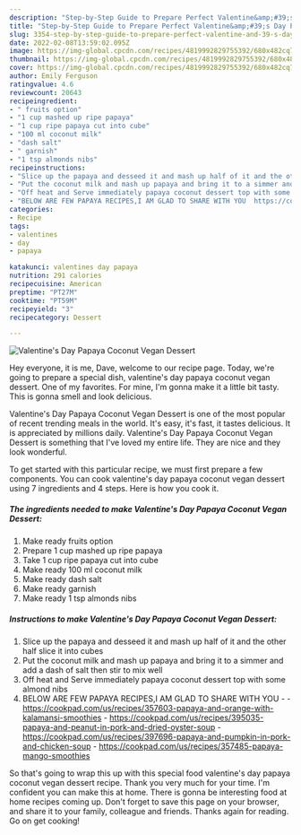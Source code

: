```yaml
---
description: "Step-by-Step Guide to Prepare Perfect Valentine&amp;#39;s Day Papaya Coconut Vegan Dessert"
title: "Step-by-Step Guide to Prepare Perfect Valentine&amp;#39;s Day Papaya Coconut Vegan Dessert"
slug: 3354-step-by-step-guide-to-prepare-perfect-valentine-and-39-s-day-papaya-coconut-vegan-dessert
date: 2022-02-08T13:59:02.095Z
image: https://img-global.cpcdn.com/recipes/4819992829755392/680x482cq70/valentines-day-papaya-coconut-vegan-dessert-recipe-main-photo.jpg
thumbnail: https://img-global.cpcdn.com/recipes/4819992829755392/680x482cq70/valentines-day-papaya-coconut-vegan-dessert-recipe-main-photo.jpg
cover: https://img-global.cpcdn.com/recipes/4819992829755392/680x482cq70/valentines-day-papaya-coconut-vegan-dessert-recipe-main-photo.jpg
author: Emily Ferguson
ratingvalue: 4.6
reviewcount: 20643
recipeingredient:
- " fruits option"
- "1 cup mashed up ripe papaya"
- "1 cup ripe papaya cut into cube"
- "100 ml coconut milk"
- "dash salt"
- " garnish"
- "1 tsp almonds nibs"
recipeinstructions:
- "Slice up the papaya and desseed it and mash up half of it and the other half slice it into cubes"
- "Put the coconut milk and mash up papaya and bring it to a simmer and add a dash of salt then stir to mix well"
- "Off heat and Serve immediately papaya coconut dessert top with some almond nibs"
- "BELOW ARE FEW PAPAYA RECIPES,I AM GLAD TO SHARE WITH YOU  https://cookpad.com/us/recipes/357603-papaya-and-orange-with-kalamansi-smoothies https://cookpad.com/us/recipes/395035-papaya-and-peanut-in-pork-and-dried-oyster-soup https://cookpad.com/us/recipes/397696-papaya-and-pumpkin-in-pork-and-chicken-soup https://cookpad.com/us/recipes/357485-papaya-mango-smoothies"
categories:
- Recipe
tags:
- valentines
- day
- papaya

katakunci: valentines day papaya 
nutrition: 291 calories
recipecuisine: American
preptime: "PT27M"
cooktime: "PT59M"
recipeyield: "3"
recipecategory: Dessert

---
```



![Valentine&#39;s Day Papaya Coconut Vegan Dessert](https://img-global.cpcdn.com/recipes/4819992829755392/680x482cq70/valentines-day-papaya-coconut-vegan-dessert-recipe-main-photo.jpg)

Hey everyone, it is me, Dave, welcome to our recipe page. Today, we're going to prepare a special dish, valentine&#39;s day papaya coconut vegan dessert. One of my favorites. For mine, I'm gonna make it a little bit tasty. This is gonna smell and look delicious.

Valentine&#39;s Day Papaya Coconut Vegan Dessert is one of the most popular of recent trending meals in the world. It's easy, it's fast, it tastes delicious. It is appreciated by millions daily. Valentine&#39;s Day Papaya Coconut Vegan Dessert is something that I've loved my entire life. They are nice and they look wonderful.




To get started with this particular recipe, we must first prepare a few components. You can cook valentine&#39;s day papaya coconut vegan dessert using 7 ingredients and 4 steps. Here is how you cook it.

<!--inarticleads1-->

##### The ingredients needed to make Valentine&#39;s Day Papaya Coconut Vegan Dessert:

1. Make ready  fruits option
1. Prepare 1 cup mashed up ripe papaya
1. Take 1 cup ripe papaya cut into cube
1. Make ready 100 ml coconut milk
1. Make ready dash salt
1. Make ready  garnish
1. Make ready 1 tsp almonds nibs




<!--inarticleads2-->

##### Instructions to make Valentine&#39;s Day Papaya Coconut Vegan Dessert:

1. Slice up the papaya and desseed it and mash up half of it and the other half slice it into cubes
1. Put the coconut milk and mash up papaya and bring it to a simmer and add a dash of salt then stir to mix well
1. Off heat and Serve immediately papaya coconut dessert top with some almond nibs
1. BELOW ARE FEW PAPAYA RECIPES,I AM GLAD TO SHARE WITH YOU -  - https://cookpad.com/us/recipes/357603-papaya-and-orange-with-kalamansi-smoothies - https://cookpad.com/us/recipes/395035-papaya-and-peanut-in-pork-and-dried-oyster-soup - https://cookpad.com/us/recipes/397696-papaya-and-pumpkin-in-pork-and-chicken-soup - https://cookpad.com/us/recipes/357485-papaya-mango-smoothies




So that's going to wrap this up with this special food valentine&#39;s day papaya coconut vegan dessert recipe. Thank you very much for your time. I'm confident you can make this at home. There is gonna be interesting food at home recipes coming up. Don't forget to save this page on your browser, and share it to your family, colleague and friends. Thanks again for reading. Go on get cooking!
